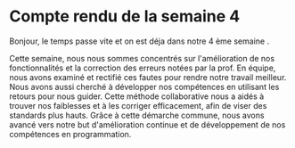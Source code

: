 # Compte rendu de la semaine 4
Bonjour, le temps passe vite et on est déja dans notre 4 ème semaine .

Cette semaine, nous nous sommes concentrés sur l'amélioration de nos fonctionnalités et la correction des erreurs notées par la prof. En équipe, nous avons examiné et rectifié ces fautes pour rendre notre travail meilleur. Nous avons aussi cherché à développer nos compétences en utilisant les retours pour nous guider. Cette méthode collaborative nous a aidés à trouver nos faiblesses et à les corriger efficacement, afin de viser des standards plus hauts. Grâce à cette démarche commune, nous avons avancé vers notre but d'amélioration continue et de développement de nos compétences en programmation.
